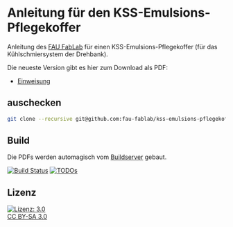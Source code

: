 # Anleitung für den KSS-Emulsions-Pflegekoffer

Anleitung des [FAU FabLab](https://fablab.fau.de) für einen KSS-Emulsions-Pflegekoffer (für das Kühlschmiersystem der Drehbank).

Die neueste Version gibt es hier zum Download als PDF:
* [Einweisung](https://brain.fablab.fau.de/build/kss-emulsions-pflegekoffer/Anleitung_Pflegekoffer.pdf)

auschecken
----------

```bash
git clone --recursive git@github.com:fau-fablab/kss-emulsions-pflegekoffer.git
```


Build
-----

Die PDFs werden automagisch vom [Buildserver](https://github.com/fau-fablab/buildserver) gebaut.


[![Build Status](https://brain.fablab.fau.de/build/kss-emulsions-pflegekoffer/status.svg)](https://brain.fablab.fau.de/build/kss-emulsions-pflegekoffer/)
[![TODOs](https://brain.fablab.fau.de/build/kss-emulsions-pflegekoffer/status-todos.svg)](https://brain.fablab.fau.de/build/kss-emulsions-pflegekoffer/)

Lizenz
------

[![Lizenz: 3.0](https://licensebuttons.net/l/by-sa/3.0/de/88x31.png)</br>CC BY-SA 3.0](https://creativecommons.org/licenses/by-sa/3.0/)
